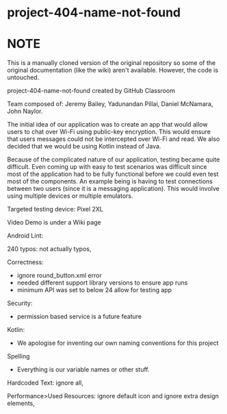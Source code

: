 # project-404-name-not-found

# NOTE
  This is a manually cloned version of the original repository so some of the original documentation (like the wiki) aren't available. However, the code is untouched.

project-404-name-not-found created by GitHub Classroom

Team composed of: Jeremy Bailey, Yadunandan Pillai, Daniel McNamara, John Naylor.

The initial idea of our application was to create an app that would allow users to chat over Wi-Fi using public-key encryption. This would ensure that users messages could not be intercepted over Wi-Fi and read. We also decided that we would be using Kotlin instead of Java. 

Because of the complicated nature of our application, testing became quite difficult. Even coming up with easy to test scenarios was difficult since most of the application had to be fully functional before we could even test most of the components. An example being is having to test connections between two users (since it is a messaging application). This would involve using multiple devices or multiple emulators.  

Targeted testing device: Pixel 2XL 

Video Demo is under a Wiki page


Android Lint:

240 typos: not actually typos, 

Correctness: 
* ignore round_button.xml error
* needed different support library versions to ensure app runs
* minimum API was set to below 24 allow for testing app 

Security:
* permission based service is a future feature

Kotlin:
* We apologise for inventing our own naming conventions for this project

Spelling
* Everything is our variable names or other stuff.

Hardcoded Text: ignore all, 

Performance>Used Resources: ignore default icon and ignore extra design elements,  

